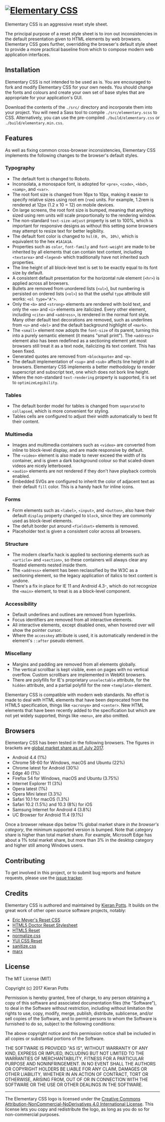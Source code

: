 # [![Elementary CSS](https://cdn.rawgit.com/kieranpotts/elementary/gh-pages/static/logo/elementary-css-logo.382x60.png)](https://www.elementarycss.com/)

Elementary CSS is an aggressive reset style sheet.

The principal purpose of a reset style sheet is to iron out inconsistencies in the default presentation given to HTML elements by web browsers. Elementary CSS goes further, overridding the browser's default style sheet to provide a more practical baseline from which to compose modern web application interfaces.


## Installation

Elementary CSS is not intended to be used as is. You are encouraged to fork and modify Elementary CSS for your own needs. You should change the fonts and colours and create your own set of base styles that are appropriate for your application's GUI.

Download the contents of the ``./src/`` directory and incorporate them into your project. You will need a Sass tool to compile ``./src/elementary.scss`` to CSS. Alternatively, you can use the pre-compiled ``./build/elementary.css`` or ``./build/elementary.min.css``.


## Features

As well as fixing common cross-browser inconsistencies, Elementary CSS implements the following changes to the browser's default styles.

### Typography

- The default font is changed to Roboto. 
- Inconsolata, a monospace font, is adopted for ``<pre>``, ``<code>``, ``<kbd>``, ``<samp>``, and ``<var>``.
- The root font size is changed from 16px to 10px, making it easier to specify relative sizes using root em (``rem``) units. For example, 1.2rem is rendered at 12px (1.2 x 10 = 12) on mobile devices.
- On large screens, the root font size is bumped, meaning that anything sized using rem units will scale proportionally to the rendering window.
- The non-standard ``text-size-adjust`` property is set to 100%, which is important for responsive designs as without this setting some browsers may attempt to resize text for better legibility.
- The default font color is changed to ``hsl(0, 0%, 10%)``, which is equivalent to the hex ``#1A1A1A``. 
- Properties such as ``color``, ``font-family`` and ``font-weight`` are made to be inherited by all elements that can contain text content, including ``<textarea>`` and ``<legend>`` which traditionally have not inherited such properties.
- The line height of all block-level text is set to be exactly equal to its font size by default.
- A consistent default presentation for the horizontal rule element (``<hr>``) is applied across all browsers. 
- Bullets are removed from unordered lists (``<ul>``), but numbering is persisted on ordered lists (``<ol>``) so that the useful ``type`` attribute still works: ``<ol type="A">``. 
- Only the ``<b>`` and ``<strong>`` elements are rendered with bold text, and only the ``<em>`` and ``<i>`` elements are italicized. Every other element, including ``<cite>`` and ``<address>``, is rendered in the normal font style. Many other default text decorations are removed, such as underlines from ``<u>`` and ``<del>`` and the default background highlight of ``<mark>``.
- The ``<small>`` element now adopts the ``font-size`` of its parent, turning this into a purely semantic element (it means "small print"). The ``<address>`` element also has been redefined as a sectioning element yet most browsers still treat it as a text node, italicizing its text content. This has been fixed.
- Generated quotes are removed from ``<blockquote>`` and ``<q>``. 
- The default implementation of ``<sup>`` and ``<sub>`` affects line height in all browsers. Elementary CSS implements a better methodology to render superscript and subscript text, one which does not bork line height.
- Where the non-standard ``text-rendering`` property is supported, it is set to ``optimizeLegibility``.

### Tables

- The default border model for tables is changed from ``separated`` to ``collapsed``, which is more convenient for styling. 
- Tables cells are configured to adjust their width automatically to best fit their content. 

### Multimedia

- Images and multimedia containers such as ``<video>`` are converted from inline to block-level display, and are made responsive by default.
- The ``<video>`` element is also made to never exceed the width of its container, and is given a dark background colour so that scaled-down videos are nicely letterboxed. 
- ``<audio>`` elements are not rendered if they don't have playback controls enabled.
- Embedded SVGs are configured to inherit the color of adjacent text as their default ``fill`` color. This is a handy hack for inline icons.

### Forms

- Form elements such as ``<label>``, ``<input>``, and ``<button>``, also have their default ``display`` property changed to ``block``, since they are commonly used as block-level elements.
- The defult border put around ``<fieldset>`` elements is removed.
- Placeholder text is given a consistent color across all browsers.

### Structure

- The modern clearfix hack is applied to sectioning elements such as ``<article>`` and ``<section>``, so these containers will always clear any floated elements nested inside them.
- The ``<address>`` element has been reclassified by the W3C as a sectioning element, so the legacy application of italics to text content is undone.
- There's a fix in place for IE 11 and Android 4.3-, which do not recognize the ``<main>`` element, to treat is as a block-level component.

### Accessibility

- Default underlines and outlines are removed from hyperlinks. 
- Focus identifiers are removed from all interactive elements.
- All interactive elements, except disabled ones, when hovered over will show the pointer cursor.
- Where the ``accesskey`` attribute is used, it is automatically rendered in the element's ``::after`` pseudo element.

### Miscellany

- Margins and padding are removed from all elements globally.
- The vertical scrollbar is kept visible, even on pages with no vertical overflow. Custom scrollbars are implemented in WebKit browsers.
- There are polyfills for IE's proprietary ``unselectable`` attribute, for the ``hidden`` attribute, and a partial polyfill for the new ``<template>`` element.

Elementary CSS is compatible with modern web standards. No effort is made to deal with HTML elements that have been deprecated from the HTML5 specification, things like ``<acronym>`` and ``<center>``. New HTML elements that have been recently added to the specification but which are not yet widely supported, things like ``<menu>``, are also omitted.


## Browsers

Elementary CSS has been tested in the following browsers. The figures in brackets are [global market share as of July 2017](http://gs.statcounter.com/).

- Android 4.4 (1%)
- Chrome 58-60 for Windows, macOS and Ubuntu (22%)
- Chrome latest for Android (30%)
- Edge 40 (1%)
- Firefox 54 for Windows, macOS and Ubuntu (3.75%)
- Internet Explorer 11 (3%)
- Opera latest (1%)
- Opera Mini latest (3.3%)
- Safari 10.1 for macOS (1.3%)
- Safari 10.2 (1.5%) and 10.3 (8%) for iOS 
- Samsung Internet for Android 4 (3.8%)
- UC Browser for Android 11.4 (9.1%)

Once a browser release dips below 1% global market share _in the browser's category_, the minimum supported version is bumped. Note that category share is higher than total market share. For example, Microsoft Edge has about a 1% total market share, but more than 3% in the desktop category and higher still among Windows users.


## Contributing

To get involved in this project, or to submit bug reports and feature requests, please use the [issue tracker](https://github.com/kieranpotts/elementary/issues). 


## Credits

Elementary CSS is authored and maintained by [Kieran Potts](https://www.kieranpotts.com/). It builds on the great work of other open source software projects, notably:

- [Eric Meyer's Reset CSS](http://meyerweb.com/eric/tools/css/reset/)
- [HTML5 Doctor Reset Stylesheet](http://html5doctor.com/html-5-reset-stylesheet/)
- [HTML5 Reset](http://html5reset.org/)
- [normalize.css](http://necolas.github.io/normalize.css/)
- [YUI CSS Reset](http://yuilibrary.com/yui/docs/cssreset/)
- [sanitize.css](http://jonathantneal.github.io/sanitize.css/)
- [marx](https://github.com/mblode/marx)


## License

The MIT License (MIT)

Copyright (c) 2017 Kieran Potts

Permission is hereby granted, free of charge, to any person obtaining a copy of this software and associated documentation files (the "Software"), to deal in the Software without restriction, including without limitation the rights to use, copy, modify, merge, publish, distribute, sublicense, and/or sell copies of the Software, and to permit persons to whom the Software is furnished to do so, subject to the following conditions:

The above copyright notice and this permission notice shall be included in all copies or substantial portions of the Software.

THE SOFTWARE IS PROVIDED "AS IS", WITHOUT WARRANTY OF ANY KIND, EXPRESS OR IMPLIED, INCLUDING BUT NOT LIMITED TO THE WARRANTIES OF MERCHANTABILITY, FITNESS FOR A PARTICULAR PURPOSE AND NONINFRINGEMENT. IN NO EVENT SHALL THE AUTHORS OR COPYRIGHT HOLDERS BE LIABLE FOR ANY CLAIM, DAMAGES OR OTHER LIABILITY, WHETHER IN AN ACTION OF CONTRACT, TORT OR OTHERWISE, ARISING FROM, OUT OF OR IN CONNECTION WITH THE SOFTWARE OR THE USE OR OTHER DEALINGS IN THE SOFTWARE.

***

The Elementary CSS logo is licensed under the [Creative Commons Attribution-NonCommercial-NoDerivatives 4.0 International License](https://creativecommons.org/licenses/by-nc-nd/4.0/). This license lets you copy and redistribute the logo, as long as you do so for non-commercial purposes.

